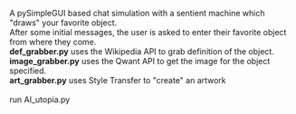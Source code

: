 A pySimpleGUI based chat simulation with a sentient machine which "draws" your favorite object.<br>
After some initial messages, the user is asked to enter their favorite object from where they come.<br>
<b>def_grabber.py</b> uses the Wikipedia API to grab definition of the object.<br>
<b>image_grabber.py</b> uses the Qwant API to get the image for the object specified.<br>
<b>art_grabber.py</b> uses Style Transfer to "create" an artwork<br>
<br>
run AI_utopia.py
